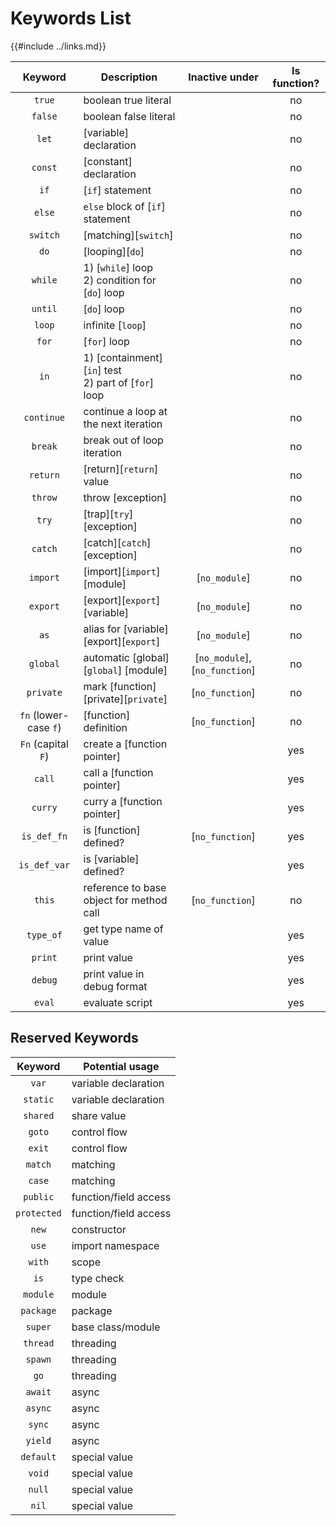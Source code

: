 Keywords List
=============

{{#include ../links.md}}

|        Keyword        | Description                                             |         Inactive under         | Is function? |
| :-------------------: | ------------------------------------------------------- | :----------------------------: | :----------: |
|        `true`         | boolean true literal                                    |                                |      no      |
|        `false`        | boolean false literal                                   |                                |      no      |
|         `let`         | [variable] declaration                                  |                                |      no      |
|        `const`        | [constant] declaration                                  |                                |      no      |
|         `if`          | [`if`] statement                                        |                                |      no      |
|        `else`         | `else` block of [`if`] statement                        |                                |      no      |
|       `switch`        | [matching][`switch`]                                    |                                |      no      |
|         `do`          | [looping][`do`]                                         |                                |      no      |
|        `while`        | 1) [`while`] loop<br/>2) condition for [`do`] loop      |                                |      no      |
|        `until`        | [`do`] loop                                             |                                |      no      |
|        `loop`         | infinite [`loop`]                                       |                                |      no      |
|         `for`         | [`for`] loop                                            |                                |      no      |
|         `in`          | 1) [containment][`in`] test<br/>2) part of [`for`] loop |                                |      no      |
|      `continue`       | continue a loop at the next iteration                   |                                |      no      |
|        `break`        | break out of loop iteration                             |                                |      no      |
|       `return`        | [return][`return`] value                                |                                |      no      |
|        `throw`        | throw [exception]                                       |                                |      no      |
|         `try`         | [trap][`try`] [exception]                               |                                |      no      |
|        `catch`        | [catch][`catch`] [exception]                            |                                |      no      |
|       `import`        | [import][`import`] [module]                             |         [`no_module`]          |      no      |
|       `export`        | [export][`export`] [variable]                           |         [`no_module`]          |      no      |
|         `as`          | alias for [variable] [export][`export`]                 |         [`no_module`]          |      no      |
|       `global`        | automatic [global][`global`] [module]                   | [`no_module`], [`no_function`] |      no      |
|       `private`       | mark [function] [private][`private`]                    |        [`no_function`]         |      no      |
| `fn` (lower-case `f`) | [function] definition                                   |        [`no_function`]         |      no      |
|  `Fn` (capital `F`)   | create a [function pointer]                             |                                |     yes      |
|        `call`         | call a [function pointer]                               |                                |     yes      |
|        `curry`        | curry a [function pointer]                              |                                |     yes      |
|      `is_def_fn`      | is [function] defined?                                  |        [`no_function`]         |     yes      |
|     `is_def_var`      | is [variable] defined?                                  |                                |     yes      |
|        `this`         | reference to base object for method call                |        [`no_function`]         |      no      |
|       `type_of`       | get type name of value                                  |                                |     yes      |
|        `print`        | print value                                             |                                |     yes      |
|        `debug`        | print value in debug format                             |                                |     yes      |
|        `eval`         | evaluate script                                         |                                |     yes      |


Reserved Keywords
-----------------

|   Keyword   | Potential usage       |
| :---------: | --------------------- |
|    `var`    | variable declaration  |
|  `static`   | variable declaration  |
|  `shared`   | share value           |
|   `goto`    | control flow          |
|   `exit`    | control flow          |
|   `match`   | matching              |
|   `case`    | matching              |
|  `public`   | function/field access |
| `protected` | function/field access |
|    `new`    | constructor           |
|    `use`    | import namespace      |
|   `with`    | scope                 |
|    `is`     | type check            |
|  `module`   | module                |
|  `package`  | package               |
|   `super`   | base class/module     |
|  `thread`   | threading             |
|   `spawn`   | threading             |
|    `go`     | threading             |
|   `await`   | async                 |
|   `async`   | async                 |
|   `sync`    | async                 |
|   `yield`   | async                 |
|  `default`  | special value         |
|   `void`    | special value         |
|   `null`    | special value         |
|    `nil`    | special value         |

